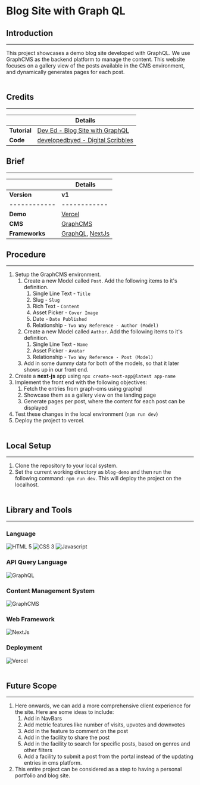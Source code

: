 # Blog Site with Graph QL

## Introduction
<hr>
This project showcases a demo blog site developed with GraphQL. We use GraphCMS as the backend platform to manage the content. This website focuses on a gallery view of the posts available in the CMS environment, and dynamically generates pages for each post.
<br><br>

## Credits
<hr>

|              | Details |
|--------------|--------------------------------------------------------------------------------------------------------------------|
| **Tutorial** | [Dev Ed - Blog Site with GraphQL](https://www.youtube.com/watch?v=Dc7LAgqy1_E)                                              |
| **Code**     | [developedbyed - Digital Scribbles](https://github.com/developedbyed/digital-scribbles)                            |

## Brief
<hr>

|                | Details                                                      |
|----------------|--------------------------------------------------------------|
| **Version**    | **v1**                                                       |
| ------------   | ------------                                                 |
| **Demo**       | [Vercel](https://blog-site-graph-ql.vercel.app)              |
| **CMS**        | [GraphCMS](https://graphcms.com)                             |
| **Frameworks** | [GraphQL](https://graphql.org), [NextJs](https://nextjs.org) |

## Procedure
<hr>

1.  Setup the GraphCMS environment.
    1.  Create a new Model called `Post`. Add the following items to it's definition.
        1. Single Line Text - `Title`
        2. Slug - `Slug`
        3. Rich Text - `Content`
        4. Asset Picker - `Cover Image`
        5. Date - `Date Published`
        6. Relationship - `Two Way Reference - Author (Model)`
    2. Create a new Model called `Author`. Add the following items to it's definition.
        1. Single Line Text - `Name`
        2. Asset Picker - `Avatar`
        3. Relationship - `Two Way Reference - Post (Model)`
    3. Add in some dummy data for both of the models, so that it later shows up in our front end.
2.  Create a **next-js** app using `npx create-next-app@latest app-name`
3.  Implement the front end with the following objectives:
    1.  Fetch the entries from graph-cms using graphql
    2.  Showcase them as a gallery view on the landing page
    3.  Generate pages per post, where the content for each post can be displayed
4.  Test these changes in the local environment (`npm run dev`)
5.  Deploy the project to vercel.
<br><br>

## Local Setup
<hr>

1. Clone the repository to your local system.
2. Set the current working directory as `blog-demo` and then run the following command: `npm run dev`. This will deploy the project on the localhost.
<br><br>

## Library and Tools
<hr>

### Language
![HTML 5](https://img.shields.io/badge/html-%23ff6600.svg?style=for-the-badge&logo=html5&logoColor=white)
![CSS 3](https://img.shields.io/badge/css-%230066ff.svg?style=for-the-badge&logo=css3&logoColor=white)
![Javascript](https://img.shields.io/badge/javascript-%23323330.svg?style=for-the-badge&logo=javascript&logoColor=%23F7DF1E)

### API Query Language
![GraphQL](https://img.shields.io/badge/graph_ql-%23281f4f.svg?style=for-the-badge&logoColor=white)

### Content Management System
![GraphCMS](https://img.shields.io/badge/graphcms-%23990099.svg?style=for-the-badge&logoColor=white)

### Web Framework
![NextJs](https://img.shields.io/badge/next-js-%2300cc00.svg?style=for-the-badge&logo=next-js&logoColor=white)

### Deployment
![Vercel](https://img.shields.io/badge/vercel-%23000000.svg?style=for-the-badge&logo=vercel&logoColor=white)
<br><br>

## Future Scope
<hr>

1. Here onwards, we can add a more comprehensive client experience for the site. Here are some ideas to include:
   1. Add in NavBars
   2. Add metric features like number of visits, upvotes and downvotes
   3. Add in the feature to comment on the post
   4. Add in the facility to share the post
   5. Add in the facility to search for specific posts, based on genres and other filters
   6. Add a facility to submit a post from the portal instead of the updating entries in cms platform.
2. This entire project can be considered as a step to having a personal portfolio and blog site.